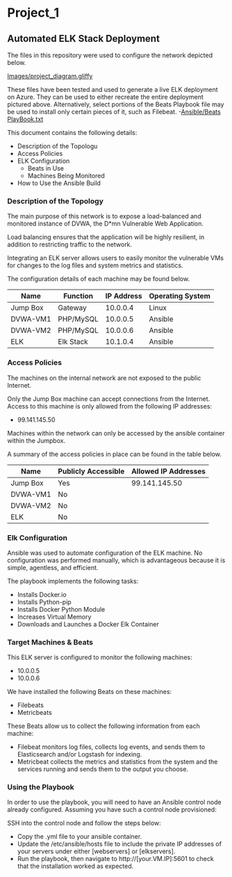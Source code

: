 # Project_1
## Automated ELK Stack Deployment

The files in this repository were used to configure the network depicted below.

[Images/project_diagram.gliffy](https://github.com/WildRose900/Project_1/blob/master/Diagrams/Project%20Diagram.png)

These files have been tested and used to generate a live ELK deployment on Azure. They can be used to either recreate the entire
deployment pictured above. Alternatively, select portions of the Beats Playbook file may be used to install only certain pieces of it, such as Filebeat.
    -[Ansible/Beats PlayBook.txt](https://github.com/WildRose900/Project_1/blob/master/Ansible/Beats%20Playbook.txt)

This document contains the following details:
- Description of the Topologu
- Access Policies
- ELK Configuration
  - Beats in Use
  - Machines Being Monitored
- How to Use the Ansible Build


### Description of the Topology

The main purpose of this network is to expose a load-balanced and monitored instance of DVWA, the D*mn Vulnerable Web Application.

Load balancing ensures that the application will be highly resilient, in addition to restricting traffic to the network.


Integrating an ELK server allows users to easily monitor the vulnerable VMs for changes to the log files and system metrics and statistics.

The configuration details of each machine may be found below.

| Name     | Function | IP Address | Operating System |
|----------|----------|------------|------------------|
| Jump Box | Gateway  | 10.0.0.4   | Linux            |
| DVWA-VM1 | PHP/MySQL| 10.0.0.5   | Ansible          |
| DVWA-VM2 | PHP/MySQL| 10.0.0.6   | Ansible          |
| ELK      | Elk Stack| 10.1.0.4   | Ansible          |

### Access Policies

The machines on the internal network are not exposed to the public Internet. 

Only the Jump Box machine can accept connections from the Internet. Access to this machine is only allowed from the following IP addresses:
- 99.141.145.50

Machines within the network can only be accessed by the ansible container within the Jumpbox.

A summary of the access policies in place can be found in the table below.

| Name     | Publicly Accessible | Allowed IP Addresses |
|----------|---------------------|----------------------|
| Jump Box | Yes                 | 99.141.145.50        |
| DVWA-VM1 | No                  |                      |
| DVWA-VM2 | No                  |                      |
| ELK      | No                  |                      |

### Elk Configuration

Ansible was used to automate configuration of the ELK machine. No configuration was performed manually, which is advantageous because it is simple, agentless, and efficient.

The playbook implements the following tasks:
- Installs Docker.io
- Installs Python-pip
- Installs Docker Python Module
- Increases Virtual Memory
- Downloads and Launches a Docker Elk Container

### Target Machines & Beats
This ELK server is configured to monitor the following machines:
- 10.0.0.5
- 10.0.0.6

We have installed the following Beats on these machines:
- Filebeats
- Metricbeats

These Beats allow us to collect the following information from each machine:
- Filebeat monitors log files, collects log events, and sends them to Elasticsearch and/or Logstash for indexing. 
- Metricbeat collects the metrics and statistics from the system and the services running and sends them to the output you choose.

### Using the Playbook
In order to use the playbook, you will need to have an Ansible control node already configured. Assuming you have such a control node provisioned: 

SSH into the control node and follow the steps below:
- Copy the .yml file to your ansible container.
- Update the /etc/ansible/hosts file to include the private IP addresses of your servers under either [webservers] or [elkservers].
- Run the playbook, then navigate to http://[your.VM.IP]:5601 to check that the installation worked as expected.

